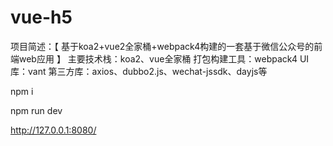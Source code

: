 # vue-h5

项目简述：【 基于koa2+vue2全家桶+webpack4构建的一套基于微信公众号的前端web应用 】
主要技术栈：koa2、vue全家桶
打包构建工具：webpack4
UI库：vant
第三方库：axios、dubbo2.js、wechat-jssdk、dayjs等

npm i

npm run dev

http://127.0.0.1:8080/